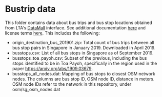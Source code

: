 # Bustrip data

This folder contains data about bus trips and bus stop locations obtained from LTA's [DataMall](https://www.mytransport.sg/content/mytransport/home/dataMall.html) interface. See additional documentation [here](https://www.mytransport.sg/content/dam/datamall/datasets/LTA_DataMall_API_User_Guide.pdf) and license terms [here](https://www.mytransport.sg/content/mytransport/home/dataMall/SingaporeOpenDataLicence.html). This includes the following:

 - origin_destination_bus_201901.zip: Total count of bus trips between all bus stop pairs in Singapore in January 2019. Downloaded in April 2019.
 - busstops.csv: List of all bus stops in Singapore as of September 2019.
 - busstops_toa_payoh.csv: Subset of the previous, including the bus stops identified to be in Toa Payoh, specifically in the region used in the paper https://arxiv.org/abs/1909.03679.
 - busstops_all_nodes.dat: Mapping of bus stops to closest OSM network nodes. The columns are bus stop ID, OSM node ID, distance in meters. OSM node IDs refer to the network in this repository, under osm/sg_osm_nodes.dat
 
